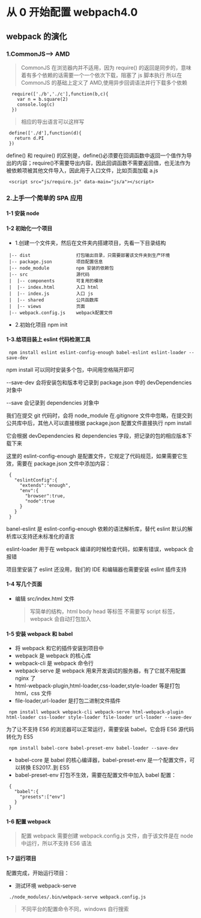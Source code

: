 # 从 0 开始配置 webpach4.0

## webpack 的演化

### 1.CommonJS--> AMD

> CommonJS 在浏览器内并不适用，因为 require() 的返回是同步的，意味着有多个依赖的话需要一个一个依次下载，阻塞了 js 脚本执行
> 所以在 CommonJS 的基础上定义了 AMD,使用异步回调语法并行下载多个依赖

```
  require(['./b','./c'],function(b,c){
    var n = b.square(2)
    console.log(c)
  })
```

> 相应的导出语言可以这样写

```
 define(['./d'],function(d){
   return d.PI
 })
```

define() 和 require() 的区别是，define()必须要在回调函数中返回一个值作为导出的内容；require()不需要导出内容，因此回调函数不需要返回值，也无法作为被依赖项被其他文件导入，因此用于入口文件，比如页面加载 a.js

```
 <script src="js/require.js" data-main="js/a"></script>
```

### 2.上手一个简单的 SPA 应用

#### 1-1 安装 node

#### 1-2 初始化一个项目

- 1.创建一个文件夹，然后在文件夹内搭建项目，先看一下目录结构

```
 |-- dist                 打包输出目录，只需要部署该文件夹到生产环境
 |-- package.json         项目配置信息
 |-- node_module          npm 安装的依赖包
 |-- src                  源代码
 |  |-- components        可复用的模块
 |  |-- index.html        入口 html
 |  |-- index.js          入口 js
 |  |-- shared            公共函数库
 |  |-- views             页面
 |-- webpack.config.js    webpack配置文件
```

- 2.初始化项目 npm init

#### 1-3.给项目装上 eslint 代码检测工具

```
 npm install eslint eslint-config-enough babel-eslint eslint-loader --save-dev
```

npm install 可以同时安装多个包，中间用空格隔开即可<br/>

--save-dev 会将安装包和版本号记录到 package.json 中的 devDependencies 对象中<br/>

--save 会记录到 dependencies 对象中<br/>

我们在提交 git 代码时，会将 node_module 在.gitignore 文件中忽略，在提交到公共库中后，其他人可以直接根据 package.json 配置文件直接执行 npm install <br/>

它会根据 devDependencies 和 dependencies 字段，把记录的包的相应版本下载下来<br/>

这里的 eslint-config-enough 是配置文件，它规定了代码规范，如果需要它生效，需要在 package.json 文件中添加内容：

```
 {
   "eslintConfig":{
     "extends":"enough",
     "env":{
       "browser":true,
       "node":true
     }
   }
 }

```

banel-eslint 是 eslint-config-enough 依赖的语法解析库，替代 eslint 默认的解析库以支持还未标准化的语言<br/>

eslint-loader 用于在 webpack 编译的时候检查代码，如果有错误，webpack 会报错<br/>

项目里安装了 eslint 还没用，我们的 IDE 和编辑器也需要安装 eslint 插件支持<br/>

#### 1-4 写几个页面

- 编辑 src/index.html 文件
  > 写简单的结构，html body head 等标签
  > 不需要写 script 标签，webpack 会自动打包加入

#### 1-5 安装 webpack 和 babel

- 将 webpack 和它的插件安装到项目中
- webpack 是 webpack 的核心库
- webpack-cli 是 webpack 命令行
- webpack-serve 是 webpack 用来开发调试的服务器，有了它就不用配置 nginx 了
- html-webpack-plugin,html-loader,css-loader,style-loader 等是打包 html，css 文件
- file-loader,url-loader 是打包二进制文件插件

```
 npm install webpack webpack-cli webpack-serve html-webpack-plugin html-loader css-loader style-loader file-loader url-loader --save-dev
```

为了让不支持 ES6 的浏览器可以正常运行，需要安装 babel，它会将 ES6 源代码转化为 ES5

```
 npm install babel-core babel-preset-env babel-loader --save-dev
```

- babel-core 是 babel 的核心编译器，babel-preset-env 是一个配置文件，可以转换 ES2017..到 ES5
- babel-preset-env 打包不生效，需要在配置文件中加入 babel 配置：

```
 {
   "babel":{
     "presets":["env"]
   }
 }
```

#### 1-6 配置 webpack

> 配置 webpack 需要创建 webpack.config.js 文件，由于该文件是在 node 中运行，所以不支持 ES6 语法

#### 1-7 运行项目

配置完成，开始运行项目：

- 测试环境 webpack-serve

```
 ./node_modules/.bin/webpack-serve webpack.config.js
```

> 不同平台的配置命令不同，windows 自行搜索
